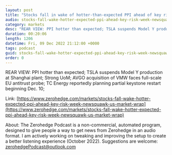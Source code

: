 ```yaml
---
layout: post
title: "Stocks fall in wake of hotter-than-expected PPI ahead of key risk week - Newsquawk US Market Wrap"
audio: stocks-fall-wake-hotter-expected-ppi-ahead-key-risk-week-newsquawk-us-market-wrap-0
category: markets
desc: "REAR VIEW: PPI hotter than expected; TSLA suspends Model Y production at Shanghai plant; Strong UoM; AVGO acquisition of VMW faces full-scale EU antitrust probe; TC Energy reportedly planning partial keystone restart beginning Dec. 10;"
duration: 00:20:06
length: 1206
datetime: Fri, 09 Dec 2022 21:12:00 +0000
tags: podcast
guid: stocks-fall-wake-hotter-expected-ppi-ahead-key-risk-week-newsquawk-us-market-wrap-0
order: 0
---
```

REAR VIEW: PPI hotter than expected; TSLA suspends Model Y production at Shanghai plant; Strong UoM; AVGO acquisition of VMW faces full-scale EU antitrust probe; TC Energy reportedly planning partial keystone restart beginning Dec. 10;

Link: [https://www.zerohedge.com/markets/stocks-fall-wake-hotter-expected-ppi-ahead-key-risk-week-newsquawk-us-market-wrap](https://www.zerohedge.com/markets/stocks-fall-wake-hotter-expected-ppi-ahead-key-risk-week-newsquawk-us-market-wrap)

About: The Zerohedge Podcast is a non-commercial, automated program, designed to give people a way to get news from Zerohedge in an audio format.  I am actively working on tweaking and improving the setup to create a better listening experience (October 2022).  Suggestions are welcome: [zerohedgePodcast@outlook.com](mailto:zerohedgePodcast@outlook.com)